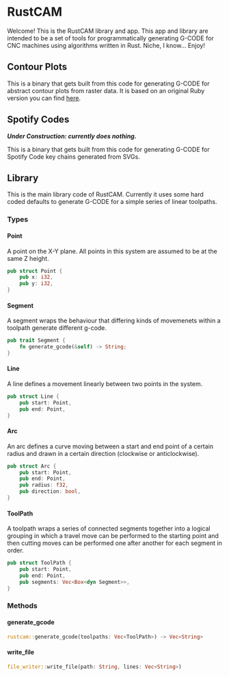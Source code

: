 # RustCAM

Welcome! This is the RustCAM library and app. This app and library are intended to be a set of tools for programmatically generating G-CODE for CNC machines using algorithms written in Rust. Niche, I know... Enjoy!

## Contour Plots

This is a binary that gets built from this code for generating G-CODE for abstract contour plots from raster data. It is based on an original Ruby version you can find [here](https://github.com/careyi3/contour_plots).

## Spotify Codes

***Under Construction: currently does nothing.***

This is a binary that gets built from this code for generating G-CODE for Spotify Code key chains generated from SVGs.

## Library

This is the main library code of RustCAM. Currently it uses some hard coded defaults to generate G-CODE for a simple series of linear toolpaths.

### Types

#### Point

A point on the X-Y plane. All points in this system are assumed to be at the same Z height.

```rust
pub struct Point {
    pub x: i32,
    pub y: i32,
}
```

#### Segment

A segment wraps the behaviour that differing kinds of movemenets within a toolpath generate different g-code.

```rust
pub trait Segment {
    fn generate_gcode(&self) -> String;
}
```

#### Line

A line defines a movement linearly between two points in the system.

```rust
pub struct Line {
    pub start: Point,
    pub end: Point,
}
```

#### Arc

An arc defines a curve moving between a start and end point of a certain radius and drawn in a certain direction (clockwise or anticlockwise).

```rust
pub struct Arc {
    pub start: Point,
    pub end: Point,
    pub radius: f32,
    pub direction: bool,
}
```

#### ToolPath

A toolpath wraps a series of connected segments together into a logical grouping in which a travel move can be performed to the starting point and then cutting moves can be performed one after another for each segment in order.

```rust
pub struct ToolPath {
    pub start: Point,
    pub end: Point,
    pub segments: Vec<Box<dyn Segment>>,
}
```

### Methods

#### generate_gcode

```rust
rustcam::generate_gcode(toolpaths: Vec<ToolPath>) -> Vec<String>
```

#### write_file

```rust
file_writer::write_file(path: String, lines: Vec<String>)
```
